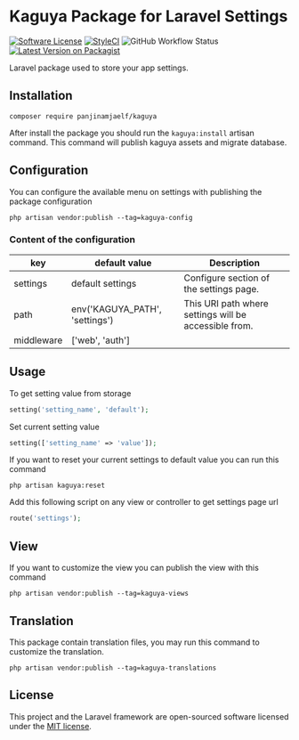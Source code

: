 # Kaguya Package for Laravel Settings

[![Software License](https://img.shields.io/github/license/PanjiNamjaElf/kaguya?style=flat-square)](LICENSE.md)
[![StyleCI](https://styleci.io/repos/270025326/shield?branch=master)](https://styleci.io/repos/270025326)
![GitHub Workflow Status](https://img.shields.io/github/workflow/status/panjinamjaelf/kaguya/Run%20PHPUnit%20tests?label=tests&style=flat-square)
[![Latest Version on Packagist](https://img.shields.io/packagist/v/panjinamjaelf/kaguya.svg?style=flat-square)](https://packagist.org/packages/panjinamjaelf/kaguya)

Laravel package used to store your app settings.

## Installation

```shell script
composer require panjinamjaelf/kaguya
```

After install the package you should run the `kaguya:install` artisan command. This command will publish kaguya assets and migrate database.

## Configuration

You can configure the available menu on settings with publishing the package configuration

```shell script
php artisan vendor:publish --tag=kaguya-config
```

### Content of the configuration

| key          | default value                 | Description                                 |
| ------------ | ----------------------------- | -------------------------------------------|
| settings | default settings | Configure section of the settings page. |
| path | env('KAGUYA_PATH', 'settings') | This URI path where settings will be accessible from.|
| middleware | ['web', 'auth'] |

## Usage
To get setting value from storage

```php
setting('setting_name', 'default');
``` 

Set current setting value
```php
setting(['setting_name' => 'value']);
```

If you want to reset your current settings to default value you can run this command

```shell script
php artisan kaguya:reset
```

Add this following script on any view or controller to get settings page url
```php
route('settings');
```

## View

If you want to customize the view you can publish the view with this command
```shell script
php artisan vendor:publish --tag=kaguya-views
```

## Translation

This package contain translation files, you may run this command to customize the translation.

```shell script
php artisan vendor:publish --tag=kaguya-translations
```

## License

This project and the Laravel framework are open-sourced software licensed under the [MIT license](http://opensource.org/licenses/MIT).
